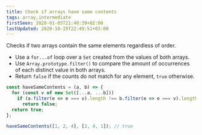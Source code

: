 ```yaml
---
title: Check if arrays have same contents
tags: array,intermediate
firstSeen: 2020-01-05T21:40:39+02:00
lastUpdated: 2020-10-19T22:49:51+03:00
---
```


Checks if two arrays contain the same elements regardless of order.

- Use a `for...of` loop over a `Set` created from the values of both arrays.
- Use `Array.prototype.filter()` to compare the amount of occurrences of each distinct value in both arrays.
- Return `false` if the counts do not match for any element, `true` otherwise.

```js
const haveSameContents = (a, b) => {
  for (const v of new Set([...a, ...b]))
    if (a.filter(e => e === v).length !== b.filter(e => e === v).length)
      return false;
  return true;
};
```

```js
haveSameContents([1, 2, 4], [2, 4, 1]); // true
```
